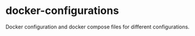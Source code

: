 # docker-configurations

Docker configuration and docker compose files for different configurations.

